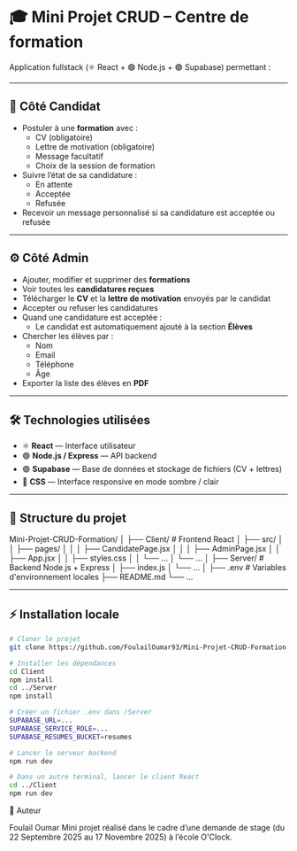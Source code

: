 # 🎓 Mini Projet CRUD – Centre de formation

Application fullstack (⚛️ React + 🟢 Node.js + 🟣 Supabase) permettant :

---

## 👤 Côté Candidat

- Postuler à une **formation** avec :
  - CV (obligatoire)
  - Lettre de motivation (obligatoire)
  - Message facultatif
  - Choix de la session de formation
- Suivre l’état de sa candidature :
  - En attente
  - Acceptée
  - Refusée
- Recevoir un message personnalisé si sa candidature est acceptée ou refusée

---

## ⚙️ Côté Admin

- Ajouter, modifier et supprimer des **formations**
- Voir toutes les **candidatures reçues**
- Télécharger le **CV** et la **lettre de motivation** envoyés par le candidat
- Accepter ou refuser les candidatures
- Quand une candidature est acceptée :
  - Le candidat est automatiquement ajouté à la section **Élèves**
- Chercher les élèves par :
  - Nom
  - Email
  - Téléphone
  - Âge
- Exporter la liste des élèves en **PDF**

---

## 🛠️ Technologies utilisées

- ⚛️ **React** — Interface utilisateur
- 🟢 **Node.js / Express** — API backend
- 🟣 **Supabase** — Base de données et stockage de fichiers (CV + lettres)
- 💅 **CSS** — Interface responsive en mode sombre / clair

---

## 📁 Structure du projet

Mini-Projet-CRUD-Formation/
│
├── Client/ # Frontend React
│ ├── src/
│ │ ├── pages/
│ │ │ ├── CandidatePage.jsx
│ │ │ ├── AdminPage.jsx
│ │ ├── App.jsx
│ │ ├── styles.css
│ │ └── ...
│ └── ...
│
├── Server/ # Backend Node.js + Express
│ ├── index.js
│ └── ...
│
├── .env # Variables d'environnement locales
├── README.md
└── ...


---

## ⚡ Installation locale

```bash
# Cloner le projet
git clone https://github.com/FoulailOumar93/Mini-Projet-CRUD-Formation.git

# Installer les dépendances
cd Client
npm install
cd ../Server
npm install

# Créer un fichier .env dans /Server
SUPABASE_URL=...
SUPABASE_SERVICE_ROLE=...
SUPABASE_RESUMES_BUCKET=resumes

# Lancer le serveur backend
npm run dev

# Dans un autre terminal, lancer le client React
cd ../Client
npm run dev
```
📅 Auteur

Foulail Oumar
Mini projet réalisé dans le cadre d’une demande de stage (du 22 Septembre 2025 au 17 Novembre 2025) à l’école O'Clock.
